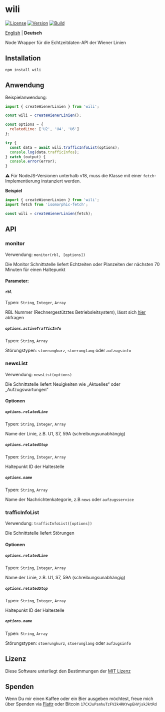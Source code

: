 # wili

[![License](https://img.shields.io/github/license/idleberg/node-wili?color=blue&style=for-the-badge)](https://github.com/idleberg/node-wili/blob/main/LICENSE)
[![Version](https://img.shields.io/npm/v/wili?style=for-the-badge)](https://www.npmjs.org/package/wili)
[![Build](https://img.shields.io/github/actions/workflow/status/idleberg/node-wili/default.yml?style=for-the-badge)](https://github.com/idleberg/node-wili/actions)

[English](README.md) | **Deutsch**

Node Wrapper für die Echtzeitdaten-API der Wiener Linien

## Installation

`npm install wili`

## Anwendung

Beispielanwendung:

```js
import { createWienerLinien } from 'wili';

const wili = createWienerLinien();

const options = {
  relatedLine: ['U2', 'U4', 'U6']
};

try {
  const data = await wili.trafficInfoList(options);
  console.log(data.trafficInfos);
} catch (output) {
  console.error(error);
}
```

:warning: Für NodeJS-Versionen unterhalb v18, muss die Klasse mit einer `fetch`-Implementierung instanziert werden.

**Beispiel**

```js
import { createWienerLinien } from 'wili';
import fetch from 'isomorphic-fetch';

const wili = createWienerLinien(fetch);
```

## API

### monitor

Verwendung: `monitor(rbl, [options])`

Die Monitor Schnittstelle liefert Echtzeiten oder Planzeiten der nächsten 70 Minuten für einen Haltepunkt

#### Parameter:

#### `rbl`

Typen: `String`, `Integer`, `Array`

RBL Nummer (Rechnergestütztes Betriebsleitsystem), lässt sich [hier](https://till.mabe.at/rbl/?line=214433687&station=231116899) abfragen

##### `options.activeTrafficInfo`

Typen: `String`, `Array`

Störungstypen: `stoerungkurz`, `stoerunglang` oder `aufzugsinfo`

### newsList

Verwendung: `newsList(options)`

Die Schnittstelle liefert Neuigkeiten wie „Aktuelles“ oder „Aufzugswartungen”

#### Optionen

##### `options.relatedLine`

Typen: `String`, `Integer`, `Array`

Name der Linie, z.B. U1, S7, 59A (schreibungsunabhängig)

##### `options.relatedStop`

Typen: `String`, `Integer`, `Array`

Haltepunkt ID der Haltestelle

##### `options.name`

Typen: `String`, `Array`

Name der Nachrichtenkategorie, z.B `news` oder `aufzugsservice`

### trafficInfoList

Verwendung: `trafficInfoList([options])`

Die Schnittstelle liefert Störungen

#### Optionen

##### `options.relatedLine`

Typen: `String`, `Integer`, `Array`

Name der Linie, z.B. U1, S7, 59A (schreibungsunabhängig)

##### `options.relatedStop`

Typen: `String`, `Integer`, `Array`

Haltepunkt ID der Haltestelle

##### `options.name`

Typen: `String`, `Array`

Störungstypen: `stoerungkurz`, `stoerunglang` oder `aufzugsinfo`

## Lizenz

Diese Software unterliegt den Bestimmungen der [MIT Lizenz](https://opensource.org/licenses/MIT)

## Spenden

Wenn Du mir einen Kaffee oder ein Bier ausgeben möchtest, freue mich über Spenden via [Flattr](https://flattr.com/submit/auto?user_id=idleberg&url=https://github.com/idleberg/node-wili) oder Bitcoin `17CXJuPsmhuTzFV2k4RKYwpEHVjskJktRd`
